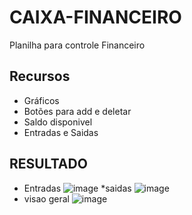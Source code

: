 # CAIXA-FINANCEIRO
Planilha para controle Financeiro

## Recursos

* Gráficos
* Botões para add e deletar
* Saldo disponivel
* Entradas e Saidas

## RESULTADO
* Entradas
![image](https://github.com/BernardoFernandes25/CAIXA-FINANCEIRO/assets/139241276/6095dbcc-c4a3-49e9-a8c5-99b47b664b1b)
*saidas
![image](https://github.com/BernardoFernandes25/CAIXA-FINANCEIRO/assets/139241276/3f28b968-ad64-4a0d-86dd-8296a077a031)
* visao geral
![image](https://github.com/BernardoFernandes25/CAIXA-FINANCEIRO/assets/139241276/dca894f7-3156-4c67-aa65-c31e8b659b95)


